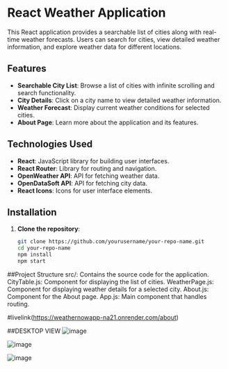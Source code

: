 # React Weather Application

This React application provides a searchable list of cities along with real-time weather forecasts. Users can search for cities, view detailed weather information, and explore weather data for different locations.

## Features

- **Searchable City List**: Browse a list of cities with infinite scrolling and search functionality.
- **City Details**: Click on a city name to view detailed weather information.
- **Weather Forecast**: Display current weather conditions for selected cities.
- **About Page**: Learn more about the application and its features.

## Technologies Used

- **React**: JavaScript library for building user interfaces.
- **React Router**: Library for routing and navigation.
- **OpenWeather API**: API for fetching weather data.
- **OpenDataSoft API**: API for fetching city data.
- **React Icons**: Icons for user interface elements.

## Installation

1. **Clone the repository**:

   ```bash
   git clone https://github.com/yourusername/your-repo-name.git
   cd your-repo-name
   npm install
   npm start

##Project Structure
src/: Contains the source code for the application.
CityTable.js: Component for displaying the list of cities.
WeatherPage.js: Component for displaying weather details for a selected city.
About.js: Component for the About page.
App.js: Main component that handles routing.

#livelink(https://weathernowapp-na21.onrender.com/about)

##DESKTOP VIEW
![image](https://github.com/user-attachments/assets/f308008d-3d10-4dff-88e4-7cddcae4137a)

![image](https://github.com/user-attachments/assets/1fa0bbac-affe-47e9-8150-367437624c6c)

![image](https://github.com/user-attachments/assets/49450ddd-fc92-4843-9f78-f64f66f75f58)




